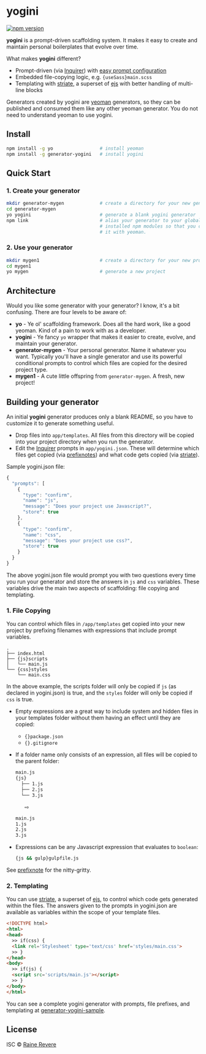 # yogini
[![npm version](https://img.shields.io/npm/v/yogini.svg)](https://npmjs.org/package/yogini)

**yogini** is a prompt-driven scaffolding system. It makes it easy to create and maintain personal boilerplates that evolve over time.

What makes **yogini** different?

- Prompt-driven (via [Inquirer](https://github.com/SBoudrias/Inquirer.js)) with [easy prompt configuration](https://github.com/raineorshine/yogini/blob/master/app/yogini.json)
- Embedded file-copying logic, e.g. `{useSass}main.scss`
- Templating with [striate](https://github.com/raineorshine/striate), a superset of [ejs](https://github.com/mde/ejs) with better handling of multi-line blocks

Generators created by yogini are [yeoman](http://yeoman.io/) generators, so they can be published and consumed them like any other yeoman generator. You do not need to understand yeoman to use yogini.

## Install

```sh
npm install -g yo                 # install yeoman
npm install -g generator-yogini   # install yogini
```

## Quick Start

### 1. Create your generator

```sh
mkdir generator-mygen             # create a directory for your new generator
cd generator-mygen            
yo yogini                         # generate a blank yogini generator
npm link                          # alias your generator to your globally
                                  # installed npm modules so that you can run
                                  # it with yeoman.
```

### 2. Use your generator

```sh
mkdir mygen1                      # create a directory for your new project
cd mygen1
yo mygen                          # generate a new project
```

## Architecture

Would you like some generator with your generator? I know, it's a bit confusing. There are four levels to be aware of:

- **yo** - Ye ol' scaffolding framework. Does all the hard work, like a good yeoman. Kind of a pain to work with as a developer.
- **yogini** - Ye fancy `yo` wrapper that makes it easier to create, evolve, and maintain your generator.
- **generator-mygen** - Your personal generator. Name it whatever you want. Typically you'll have a single generator and use its powerful conditional prompts to control which files are copied for the desired project type.
- **mygen1** - A cute little offspring from `generator-mygen`. A fresh, new project!

## Building your generator

An initial **yogini** generator produces only a blank README, so you have to customize it to generate something useful.

- Drop files into `app/templates`. All files from this directory will be copied into your project directory when you run the generator.
- Edit the [Inquirer](https://github.com/SBoudrias/Inquirer.js) prompts in `app/yogini.json`. These will determine which files get copied (via [prefixnotes](https://github.com/raineorshine/prefixnote)) and what code gets copied (via [striate](https://github.com/raineorshine/striate)).

Sample yogini.json file:

```js
{
  "prompts": [
    {
      "type": "confirm",
      "name": "js",
      "message": "Does your project use Javascript?",
      "store": true
    },
    {
      "type": "confirm",
      "name": "css",
      "message": "Does your project use css?",
      "store": true
    }
  }
}
```

The above yogini.json file would prompt you with two questions every time you run your generator and store the answers in `js` and `css` variables. These variables drive the main two aspects of scaffolding: file copying and templating.

### 1. File Copying

You can control which files in `/app/templates` get copied into your new project by prefixing filenames with expressions that include prompt variables.

```
.
├── index.html
├── {js}scripts
│   └── main.js
└── {css}styles
    └── main.css
```

In the above example, the scripts folder will only be copied if `js` (as declared in yogini.json) is true, and the `styles` folder will only be copied if `css` is true.

- Empty expressions are a great way to include system and hidden files in your templates folder without them having an effect until they are copied:
  - `{}package.json`
  - `{}.gitignore`
- If a folder name only consists of an expression, all files will be copied to the parent folder:

  ```sh
  main.js
  {js}
    ├── 1.js
    ├── 2.js
    └── 3.js
  ```

  &nbsp;&nbsp;&nbsp;&nbsp;&nbsp;&nbsp;⇨

  ```sh
  main.js
  1.js
  2.js
  3.js
  ```

- Expressions can be any Javascript expression that evaluates to `boolean`:

  ```sh
  {js && gulp}gulpfile.js
  ```

See [prefixnote](https://github.com/raineorshine/prefixnote) for the nitty-gritty.


### 2. Templating

You can use [striate](https://github.com/raineorshine/striate), a superset of [ejs](https://github.com/mde/ejs), to control which code gets generated within the files. The answers given to the prompts in yogini.json are available as variables within the scope of your template files.

```html
<!DOCTYPE html>
<html>
<head>
  >> if(css) {
  <link rel='Stylesheet' type='text/css' href='styles/main.css'>
  >> }
</head>
<body>
  >> if(js) {
  <script src='scripts/main.js'></script>
  >> }
</body>
</html>
```

You can see a complete yogini generator with prompts, file prefixes, and templating at [generator-yogini-sample](https://github.com/raineorshine/generator-yogini-sample).

## License

ISC © [Raine Revere](https://github.com/raineorshine)

